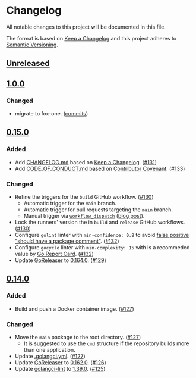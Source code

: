 # Changelog

All notable changes to this project will be documented in this file.

The format is based on [Keep a Changelog](https://keepachangelog.com/en/1.1.0/)
and this project adheres to [Semantic Versioning](https://semver.org/spec/v2.0.0.html).

## [Unreleased](https://github.com/fox-one/seed/compare/v1.0.0...HEAD)

## [1.0.0](https://github.com/fox-one/seed/releases/tag/v1.0.0)

### Changed

- migrate to fox-one. ([commits](https://github.com/fox-one/seed/compare/10f2777...96d77bb))

## [0.15.0](https://github.com/fox-one/seed/releases/tag/v0.15.0)

### Added 

- Add [CHANGELOG.md](CHANGELOG.md) based on [Keep a Changelog](https://keepachangelog.com/en/1.1.0/). ([#131](https://github.com/fox-one/seed/pull/131))
- Add [CODE_OF_CONDUCT.md](CODE_OF_CONDUCT.md) based on [Contributor Covenant](https://www.contributor-covenant.org/version/2/0/code_of_conduct/). ([#133](https://github.com/fox-one/seed/pull/133))

### Changed

- Refine the triggers for the `build` GitHub workflow. ([#130](https://github.com/fox-one/seed/pull/130))
  - Automatic trigger for the `main` branch.
  - Automatic trigger for pull requests targeting the `main` branch.
  - Manual trigger via [`workflow_dispatch`](https://docs.github.com/en/actions/reference/events-that-trigger-workflows#workflow_dispatch) ([blog post](https://github.blog/changelog/2020-07-06-github-actions-manual-triggers-with-workflow_dispatch/)).
- Lock the runners' version the in `build` and `release` GitHub workflows. ([#130](https://github.com/fox-one/seed/pull/130))
- Configure `golint` linter with `min-confidence: 0.8` to avoid [false positive "should have a package comment"](https://github.com/golangci/golangci-lint/issues/1556). ([#132](https://github.com/fox-one/seed/pull/132))
- Configure `gocyclo` linter with `min-complexity: 15` with is a recommeded value by [Go Report Card](https://goreportcard.com/). ([#132](https://github.com/fox-one/seed/pull/132))
- Update [GoReleaser](https://github.com/goreleaser/goreleaser) to [0.164.0](https://github.com/goreleaser/goreleaser/releases/tag/v0.164.0). ([#129](https://github.com/fox-one/seed/pull/129))

## [0.14.0](https://github.com/fox-one/seed/releases/tag/v0.14.0)

### Added

- Build and push a Docker container image. ([#127](https://github.com/fox-one/seed/pull/127))

### Changed

- Move the `main` package to the root directory. ([#127](https://github.com/fox-one/seed/pull/127))
  - It is suggested to use the `cmd` structure if the repository builds more than one application.
- Update [.golangci.yml](https://github.com/fox-one/seed/blob/v0.14.0/.golangci.yml). ([#127](https://github.com/fox-one/seed/pull/127))
- Update [GoReleaser](https://github.com/goreleaser/goreleaser) to [0.162.0](https://github.com/goreleaser/goreleaser/releases/tag/v0.162.0). ([#126](https://github.com/fox-one/seed/pull/126))
- Update [golangci-lint](https://github.com/golangci/golangci-lint) to [1.39.0](https://github.com/golangci/golangci-lint/releases/tag/v1.39.0). ([#125](https://github.com/fox-one/seed/pull/125))
